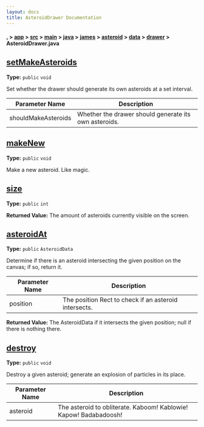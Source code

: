 ```yaml
---
layout: docs
title: AsteroidDrawer Documentation
---
```

#### [.](./../../../../../../../../index) > [app](./../../../../../../../index) > [src](./../../../../../../index) > [main](./../../../../../index) > [java](./../../../../index) > [james](./../../../index) > [asteroid](./../../index) > [data](./../index) > [drawer](./index) > **AsteroidDrawer.java**

## [setMakeAsteroids](https://github.com/fennifith/Asteroid/blob/master/app/src/main/java/james/asteroid/data/drawer/AsteroidDrawer.java#L40)

**Type:** `public` `void`

Set whether the drawer should generate its own asteroids at 
a set interval. 





|Parameter Name|Description|
|-----|-----|
|shouldMakeAsteroids|Whether the drawer should generate its own asteroids.  |








## [makeNew](https://github.com/fennifith/Asteroid/blob/master/app/src/main/java/james/asteroid/data/drawer/AsteroidDrawer.java#L54)

**Type:** `public` `void`

Make a new asteroid. Like magic. 












## [size](https://github.com/fennifith/Asteroid/blob/master/app/src/main/java/james/asteroid/data/drawer/AsteroidDrawer.java#L62)

**Type:** `public` `int`






**Returned Value:** The amount of asteroids currently visible on the screen.  








## [asteroidAt](https://github.com/fennifith/Asteroid/blob/master/app/src/main/java/james/asteroid/data/drawer/AsteroidDrawer.java#L69)

**Type:** `public` `AsteroidData`

Determine if there is an asteroid intersecting the given position 
on the canvas; if so, return it. 





|Parameter Name|Description|
|-----|-----|
|position|The position Rect to check if an asteroid intersects.|


**Returned Value:**  The AsteroidData if it intersects the given position; null if there is nothing there.  








## [destroy](https://github.com/fennifith/Asteroid/blob/master/app/src/main/java/james/asteroid/data/drawer/AsteroidDrawer.java#L86)

**Type:** `public` `void`

Destroy a given asteroid; generate an explosion of particles in its place. 





|Parameter Name|Description|
|-----|-----|
|asteroid|The asteroid to obliterate. Kaboom! Kablowie! Kapow! Badabadoosh!  |








